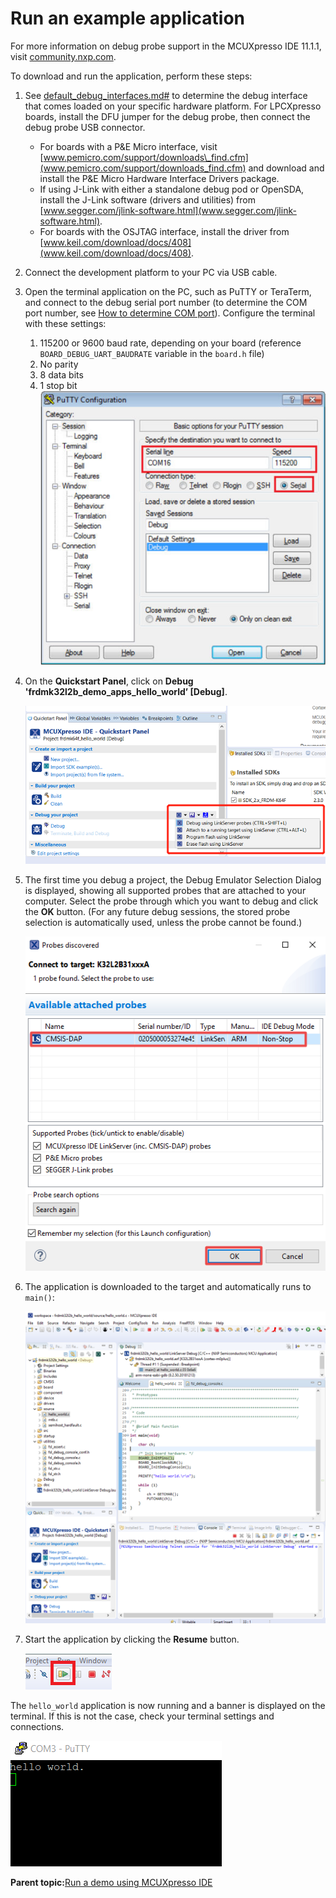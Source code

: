 # Run an example application

For more information on debug probe support in the MCUXpresso IDE 11.1.1, visit [community.nxp.com](https://community.nxp.com/message/630901).

To download and run the application, perform these steps:

1.  See [default\_debug\_interfaces.md\#](default_debug_interfaces.md#) to determine the debug interface that comes loaded on your specific hardware platform. For LPCXpresso boards, install the DFU jumper for the debug probe, then connect the debug probe USB connector.
    -   For boards with a P&E Micro interface, visit [www.pemicro.com/support/downloads\_find.cfm](www.pemicro.com/support/downloads_find.cfm) and download and install the P&E Micro Hardware Interface Drivers package.
    -   If using J-Link with either a standalone debug pod or OpenSDA, install the J-Link software \(drivers and utilities\) from [www.segger.com/jlink-software.html](www.segger.com/jlink-software.html).
    -   For boards with the OSJTAG interface, install the driver from [www.keil.com/download/docs/408](www.keil.com/download/docs/408).
2.  Connect the development platform to your PC via USB cable.
3.  Open the terminal application on the PC, such as PuTTY or TeraTerm, and connect to the debug serial port number \(to determine the COM port number, see [How to determine COM port](how_to_determine_com_port.md#)\). Configure the terminal with these settings:

    1.  115200 or 9600 baud rate, depending on your board \(reference `BOARD_DEBUG_UART_BAUDRATE` variable in the `board.h` file\)
    2.  No parity
    3.  8 data bits
    4.  1 stop bit
    ![](../images/terminal_putty_configurations.png "Terminal (PuTTY) configurations")

4.  On the **Quickstart Panel**, click on **Debug 'frdmk32l2b\_demo\_apps\_hello\_world’ \[Debug\]**.

    ![](../images/debug_hello_world_case.png "Debugging hello_world case")

5.  The first time you debug a project, the Debug Emulator Selection Dialog is displayed, showing all supported probes that are attached to your computer. Select the probe through which you want to debug and click the **OK** button. \(For any future debug sessions, the stored probe selection is automatically used, unless the probe cannot be found.\)

    ![](../images/attached_probes_debug_emulator_selection_k32l2b.png "Attached Probes: debug emulator selection")

6.  The application is downloaded to the target and automatically runs to `main()`:

    ![](../images/stop_at_main_when_running_debugging_mcuxpresso_ide.png "Stop at main() when running debugging")

7.  Start the application by clicking the **Resume** button.

    ![](../images/resume_button.png "Resume button")


The `hello_world` application is now running and a banner is displayed on the terminal. If this is not the case, check your terminal settings and connections.

![](../images/hello_world_demo.png "Text display of the hello_world demo")

**Parent topic:**[Run a demo using MCUXpresso IDE](../topics/run_a_demo_using_mcuxpresso_ide.md)

